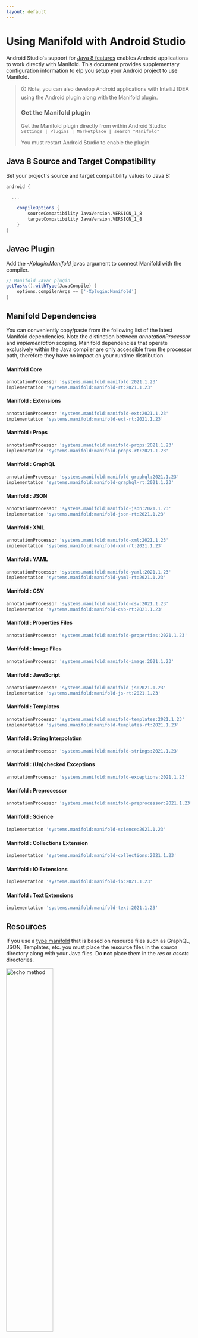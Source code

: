 ```yaml
---
layout: default
---
```


# Using Manifold with Android Studio

Android Studio's support for [Java 8 features](https://developer.android.com/studio/write/java8-support.html) enables
Android applications to work directly with Manifold. This document provides supplementary configuration information to
elp you setup your Android project to use Manifold.

>🛈 Note, you can also develop Android applications with IntelliJ IDEA using the Android plugin along with the Manifold
>plugin. 
>
>### Get the Manifold plugin
>Get the Manifold plugin directly from within Android Studio:
><br>
>`Settings | Plugins | Marketplace | search "Manifold"`
><br>
> 
>You must restart Android Studio to enable the plugin. 
 
## Java 8 Source and Target Compatibility 
Set your project's source and target compatibility values to Java 8:

```groovy
android {

  ...

    compileOptions {
        sourceCompatibility JavaVersion.VERSION_1_8
        targetCompatibility JavaVersion.VERSION_1_8
    }
}
```

## Javac Plugin
Add the *-Xplugin:Manifold* javac argument to connect Manifold with the compiler.

```groovy
// Manifold Javac plugin
getTasks().withType(JavaCompile) {
    options.compilerArgs += ['-Xplugin:Manifold']
}
```    

## Manifold Dependencies
You can conveniently copy/paste from the following list of the latest Manifold dependencies. Note the distinction
between *annotationProcessor* and *implementation* scoping. Manifold dependencies that operate exclusively within the
Java compiler are only accessible from the processor path, therefore they have no impact on your runtime distribution.

#### Manifold Core
```groovy
annotationProcessor 'systems.manifold:manifold:2021.1.23'
implementation 'systems.manifold:manifold-rt:2021.1.23'
```
#### Manifold : Extensions
```groovy
annotationProcessor 'systems.manifold:manifold-ext:2021.1.23'
implementation 'systems.manifold:manifold-ext-rt:2021.1.23'
```
#### Manifold : Props
```groovy
annotationProcessor 'systems.manifold:manifold-props:2021.1.23'
implementation 'systems.manifold:manifold-props-rt:2021.1.23'
```
#### Manifold : GraphQL
```groovy
annotationProcessor 'systems.manifold:manifold-graphql:2021.1.23'
implementation 'systems.manifold:manifold-graphql-rt:2021.1.23'
```
#### Manifold : JSON
```groovy
annotationProcessor 'systems.manifold:manifold-json:2021.1.23'
implementation 'systems.manifold:manifold-json-rt:2021.1.23'
```
#### Manifold : XML
```groovy
annotationProcessor 'systems.manifold:manifold-xml:2021.1.23'
implementation 'systems.manifold:manifold-xml-rt:2021.1.23'
```
#### Manifold : YAML
```groovy
annotationProcessor 'systems.manifold:manifold-yaml:2021.1.23'
implementation 'systems.manifold:manifold-yaml-rt:2021.1.23'
```
#### Manifold : CSV
```groovy
annotationProcessor 'systems.manifold:manifold-csv:2021.1.23'
implementation 'systems.manifold:manifold-csb-rt:2021.1.23'
```
#### Manifold : Properties Files
```groovy
annotationProcessor 'systems.manifold:manifold-properties:2021.1.23'
```
#### Manifold : Image Files
```groovy
annotationProcessor 'systems.manifold:manifold-image:2021.1.23'
```
#### Manifold : JavaScript
```groovy
annotationProcessor 'systems.manifold:manifold-js:2021.1.23'
implementation 'systems.manifold:manifold-js-rt:2021.1.23'
```
#### Manifold : Templates
```groovy
annotationProcessor 'systems.manifold:manifold-templates:2021.1.23'
implementation 'systems.manifold:manifold-templates-rt:2021.1.23'
```
#### Manifold : String Interpolation
```groovy
annotationProcessor 'systems.manifold:manifold-strings:2021.1.23'
```
#### Manifold : (Un)checked Exceptions
```groovy
annotationProcessor 'systems.manifold:manifold-exceptions:2021.1.23'
```
#### Manifold : Preprocessor
```groovy
annotationProcessor 'systems.manifold:manifold-preprocessor:2021.1.23'
```
#### Manifold : Science
```groovy
implementation 'systems.manifold:manifold-science:2021.1.23'
```
#### Manifold : Collections Extension
```groovy
implementation 'systems.manifold:manifold-collections:2021.1.23'
```
#### Manifold : IO Extensions
```groovy
implementation 'systems.manifold:manifold-io:2021.1.23'
```
#### Manifold : Text Extensions
```groovy
implementation 'systems.manifold:manifold-text:2021.1.23'
```

## Resources

If you use a [type manifold](https://github.com/manifold-systems/manifold/tree/master/manifold-core-parent/manifold#the-big-picture)
that is based on resource files such as GraphQL, JSON, Templates, etc. you must place the resource files in the 
*source* directory along with your Java files.  Do **not** place them in the *res* or *assets* directories.
 
<p><img src="http://manifold.systems/images/android_resources.png" alt="echo method" width="50%" height="50%"/></p> 

